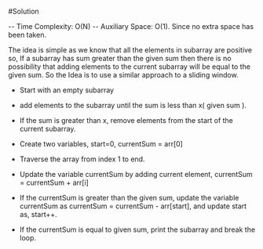 #Solution

-- Time Complexity: O(N)
-- Auxiliary Space: O(1). Since no extra space has been taken. 

The idea is simple as we know that all the elements in subarray are positive so, If a subarray has sum greater than the given sum then there is no possibility that adding elements to the current subarray will be equal to the given sum. So the Idea is to use a similar approach to a sliding window. 

- Start with an empty subarray 
- add elements to the subarray until the sum is less than x( given sum ). 
- If the sum is greater than x, remove elements from the start of the current subarray.

- Create two variables, start=0, currentSum = arr[0]
- Traverse the array from index 1 to end.
- Update the variable currentSum by adding current element, currentSum = currentSum + arr[i]
- If the currentSum is greater than the given sum, update the variable currentSum as currentSum = currentSum - arr[start],
and update start as, start++.
- If the currentSum is equal to given sum, print the subarray and break the loop.
